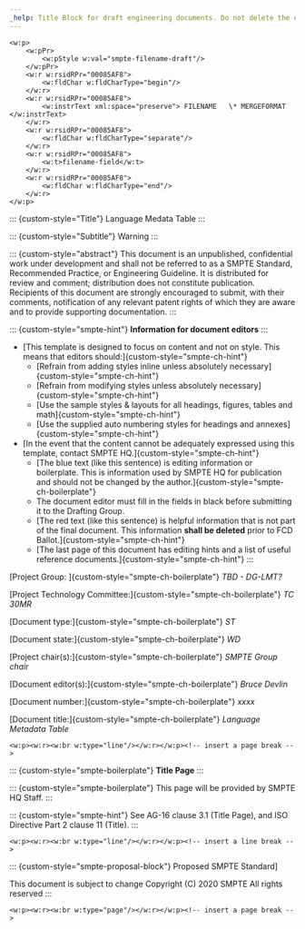 ```yaml
---
_help: Title Block for draft engineering documents. Do not delete the openxml sections
---
```

```{=openxml}
<w:p>
    <w:pPr>
        <w:pStyle w:val="smpte-filename-draft"/>
    </w:pPr>
    <w:r w:rsidRPr="00085AF8">
        <w:fldChar w:fldCharType="begin"/>
    </w:r>
    <w:r w:rsidRPr="00085AF8">
        <w:instrText xml:space="preserve"> FILENAME   \* MERGEFORMAT </w:instrText>
    </w:r>
    <w:r w:rsidRPr="00085AF8">
        <w:fldChar w:fldCharType="separate"/>
    </w:r>
    <w:r w:rsidRPr="00085AF8">
        <w:t>filename-field</w:t>
    </w:r>
    <w:r w:rsidRPr="00085AF8">
        <w:fldChar w:fldCharType="end"/>
    </w:r>
</w:p>
```

::: {custom-style="Title"}
Language Medata Table
:::

::: {custom-style="Subtitle"}
Warning
:::

::: {custom-style="abstract"}
This document is an unpublished, confidential work under development and shall not be referred to as a SMPTE Standard, Recommended Practice, or Engineering Guideline. It is distributed for review and comment; distribution does not constitute publication. Recipients of this document are strongly encouraged to submit, with their comments, notification of any relevant patent rights of which they are aware and to provide supporting documentation.
:::

::: {custom-style="smpte-hint"}
**Information for document editors**
:::

* [This template is designed to focus on content and not on style. This means that editors should:]{custom-style="smpte-ch-hint"}
  * [Refrain from adding styles inline unless absolutely necessary]{custom-style="smpte-ch-hint"}
  * [Refrain from modifying styles unless absolutely necessary]{custom-style="smpte-ch-hint"}
  * [Use the sample styles & layouts for all headings, figures, tables and math]{custom-style="smpte-ch-hint"}
  * [Use the supplied auto numbering styles for headings and annexes]{custom-style="smpte-ch-hint"}
* [In the event that the content cannot be adequately expressed using this template, contact SMPTE HQ.]{custom-style="smpte-ch-hint"}
  * [The blue text (like this sentence) is editing information or boilerplate. This is information used by SMPTE HQ for publication and should not be changed by the author.]{custom-style="smpte-ch-boilerplate"}
  * The document editor must fill in the fields in black before submitting it to the Drafting Group.
  * [The red text (like this sentence) is helpful information that is not part of the final document. This information **shall be deleted** prior to FCD Ballot.]{custom-style="smpte-ch-hint"}
  * [The last page of this document has editing hints and a list of useful reference documents.]{custom-style="smpte-ch-hint"}
:::

[Project Group: ]{custom-style="smpte-ch-boilerplate"}
_TBD - DG-LMT?_

[Project Technology Committee:]{custom-style="smpte-ch-boilerplate"}
_TC 30MR_

[Document type:]{custom-style="smpte-ch-boilerplate"}
_ST_

[Document state:]{custom-style="smpte-ch-boilerplate"}
_WD_

[Project chair(s):]{custom-style="smpte-ch-boilerplate"}
_SMPTE Group chair_

[Document editor(s):]{custom-style="smpte-ch-boilerplate"}
_Bruce Devlin_

[Document number:]{custom-style="smpte-ch-boilerplate"}
_xxxx_

[Document title:]{custom-style="smpte-ch-boilerplate"}
_Language Metadata Table_

```{=openxml}
<w:p><w:r><w:br w:type="line"/></w:r></w:p><!-- insert a page break -->
```

::: {custom-style="smpte-boilerplate"}
**Title Page**
:::

::: {custom-style="smpte-boilerplate"}
This page will be provided by SMPTE HQ Staff.
:::

::: {custom-style="smpte-hint"}
See AG-16 clause 3.1 (Title Page), and ISO Directive Part 2 clause 11 (Title).
:::

```{=openxml}
<w:p><w:r><w:br w:type="line"/></w:r></w:p><!-- insert a line break -->
```

::: {custom-style="smpte-proposal-block"}
Proposed SMPTE Standard]

This document is subject to change
Copyright (C) 2020 SMPTE
All rights reserved
:::

```{=openxml}
<w:p><w:r><w:br w:type="page"/></w:r></w:p><!-- insert a page break -->
```
